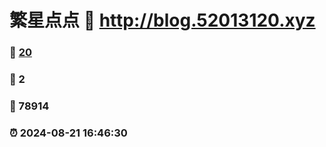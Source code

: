 # 繁星点点 :link: http://blog.52013120.xyz 
### :page_facing_up: [20](http://blog.52013120.xyz/tag.html) 
### :speech_balloon: 2 
### :hibiscus: 78914 
### :alarm_clock: 2024-08-21 16:46:30 
